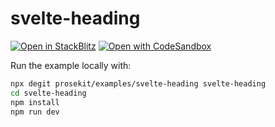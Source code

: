# svelte-heading

[![Open in StackBlitz](https://developer.stackblitz.com/img/open_in_stackblitz.svg)](https://stackblitz.com/github/prosekit/examples/tree/master/svelte-heading)
[![Open with CodeSandbox](https://assets.codesandbox.io/github/button-edit-lime.svg)](https://codesandbox.io/p/sandbox/github/prosekit/examples/tree/master/svelte-heading)

Run the example locally with:

```bash
npx degit prosekit/examples/svelte-heading svelte-heading
cd svelte-heading
npm install
npm run dev
```
